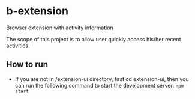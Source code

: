 # b-extension
Browser extension with activity information

The scope of this project is to allow user quickly access his/her recent activities.

## How to run
 * If you are not in /extension-ui directory, first cd extension-ui, then you can run the following command to start the development server:
 `npm start`
 
 
